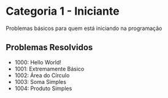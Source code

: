 # Categoria 1 - Iniciante
Problemas básicos para quem está iniciando na programação

## Problemas Resolvidos
- 1000: Hello World!
- 1001: Extremamente Básico
- 1002: Área do Círculo
- 1003: Soma Simples
- 1004: Produto Simples

